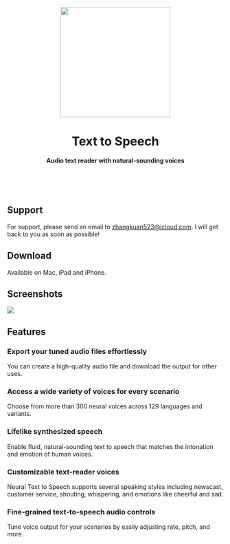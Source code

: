 <div align="center">
  <img src="https://user-images.githubusercontent.com/5158525/171168285-df85f663-259b-4e52-ae13-b3a942671aa9.png" width="256" height="256">
  <h1>Text to Speech</h1>
  <p>
    <b>Audio text reader with natural-sounding voices</b>
  </p>
  <br>
  <br>
  <br>
</div>

## Support

For support, please send an email to zhangkuan523@icloud.com. I will get back to you as soon as possible!

## Download

Available on Mac, iPad and iPhone.

## Screenshots

![](https://user-images.githubusercontent.com/5158525/171169326-a181bf38-d34d-48e6-8003-b1f5bde35d98.png)

## Features

### Export your tuned audio files effortlessly
You can create a high-quality audio file and download the output for other uses.

### Access a wide variety of voices for every scenario
Choose from more than 300 neural voices across 129 languages and variants.

### Lifelike synthesized speech
Enable fluid, natural-sounding text to speech that matches the intonation and emotion of human voices.

### Customizable text-reader voices
Neural Text to Speech supports several speaking styles including newscast, customer service, shouting, whispering, and emotions like cheerful and sad.

### Fine-grained text-to-speech audio controls
Tune voice output for your scenarios by easily adjusting rate, pitch, and more.
